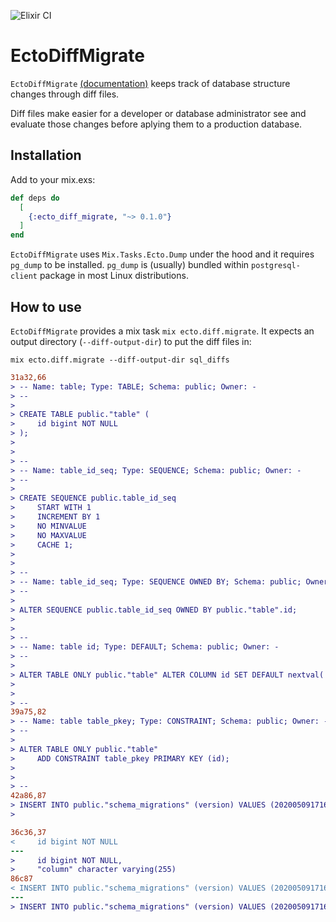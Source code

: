 ![Elixir CI](https://github.com/thulio/ecto_diff_migrate/workflows/Elixir%20CI/badge.svg)
# EctoDiffMigrate

`EctoDiffMigrate` [(documentation)](https://hexdocs.pm/ecto_diff_migrate) keeps track of database structure changes
through diff files.

Diff files make easier for a developer or database
administrator see and evaluate those changes before aplying them
to a production database.


## Installation

Add to your mix.exs:

```elixir
def deps do
  [
    {:ecto_diff_migrate, "~> 0.1.0"}
  ]
end
```

`EctoDiffMigrate` uses `Mix.Tasks.Ecto.Dump` under the hood and
it requires `pg_dump` to be installed. `pg_dump` is (usually)
bundled within `postgresql-client` package in most Linux distributions.

## How to use

`EctoDiffMigrate` provides a mix task `mix ecto.diff.migrate`.
It expects an  output directory (`--diff-output-dir`) to put the diff files in:

```shell
mix ecto.diff.migrate --diff-output-dir sql_diffs
```

```diff
31a32,66
> -- Name: table; Type: TABLE; Schema: public; Owner: -
> --
> 
> CREATE TABLE public."table" (
>     id bigint NOT NULL
> );
> 
> 
> --
> -- Name: table_id_seq; Type: SEQUENCE; Schema: public; Owner: -
> --
> 
> CREATE SEQUENCE public.table_id_seq
>     START WITH 1
>     INCREMENT BY 1
>     NO MINVALUE
>     NO MAXVALUE
>     CACHE 1;
> 
> 
> --
> -- Name: table_id_seq; Type: SEQUENCE OWNED BY; Schema: public; Owner: -
> --
> 
> ALTER SEQUENCE public.table_id_seq OWNED BY public."table".id;
> 
> 
> --
> -- Name: table id; Type: DEFAULT; Schema: public; Owner: -
> --
> 
> ALTER TABLE ONLY public."table" ALTER COLUMN id SET DEFAULT nextval('public.table_id_seq'::regclass);
> 
> 
> --
39a75,82
> -- Name: table table_pkey; Type: CONSTRAINT; Schema: public; Owner: -
> --
> 
> ALTER TABLE ONLY public."table"
>     ADD CONSTRAINT table_pkey PRIMARY KEY (id);
> 
> 
> --
42a86,87
> INSERT INTO public."schema_migrations" (version) VALUES (20200509171630);
> 
```


```diff
36c36,37
<     id bigint NOT NULL
---
>     id bigint NOT NULL,
>     "column" character varying(255)
86c87
< INSERT INTO public."schema_migrations" (version) VALUES (20200509171630);
---
> INSERT INTO public."schema_migrations" (version) VALUES (20200509171630), (20200509175658);
```
